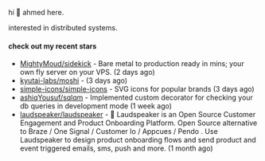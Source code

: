 hi 👋 ahmed here.

interested in distributed systems.

#### check out my recent stars

- [MightyMoud/sidekick](https://github.com/MightyMoud/sidekick) - Bare metal to production ready in mins; your own fly server on your VPS. (2 days ago)
- [kyutai-labs/moshi](https://github.com/kyutai-labs/moshi) -  (3 days ago)
- [simple-icons/simple-icons](https://github.com/simple-icons/simple-icons) - SVG icons for popular brands (3 days ago)
- [ashiqYousuf/sqlqm](https://github.com/ashiqYousuf/sqlqm) - Implemented custom decorator for checking your db queries in development mode (1 week ago)
- [laudspeaker/laudspeaker](https://github.com/laudspeaker/laudspeaker) - 📢 Laudspeaker is an Open Source Customer Engagement and Product Onboarding Platform. Open Source alternative to  Braze /  One Signal / Customer Io / Appcues / Pendo . Use Laudspeaker to design product onboarding flows and send product and event triggered emails, sms, push and more.  (1 month ago)

